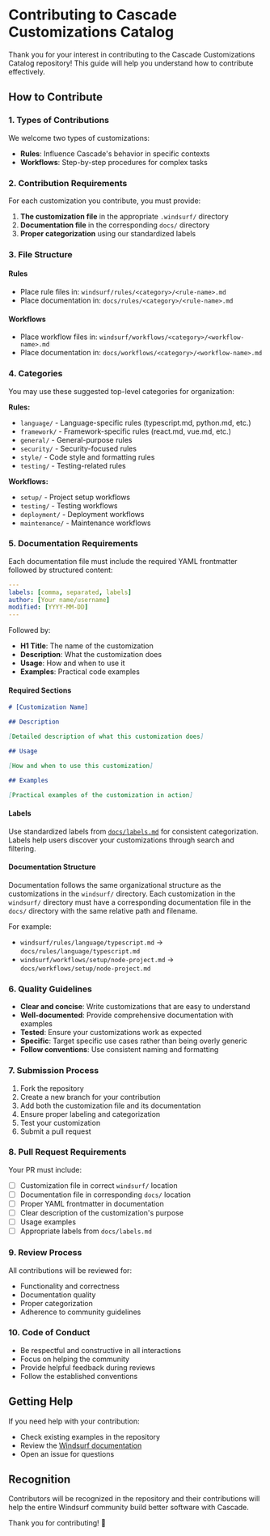 # Contributing to Cascade Customizations Catalog

Thank you for your interest in contributing to the Cascade Customizations Catalog repository! This guide will help you understand how to contribute effectively.

## How to Contribute

### 1. Types of Contributions

We welcome two types of customizations:

- **Rules**: Influence Cascade's behavior in specific contexts
- **Workflows**: Step-by-step procedures for complex tasks

### 2. Contribution Requirements

For each customization you contribute, you must provide:

1. **The customization file** in the appropriate `.windsurf/` directory
2. **Documentation file** in the corresponding `docs/` directory
3. **Proper categorization** using our standardized labels

### 3. File Structure

#### Rules
- Place rule files in: `windsurf/rules/<category>/<rule-name>.md`
- Place documentation in: `docs/rules/<category>/<rule-name>.md`

#### Workflows  
- Place workflow files in: `windsurf/workflows/<category>/<workflow-name>.md`
- Place documentation in: `docs/workflows/<category>/<workflow-name>.md`

### 4. Categories

You may use these suggested top-level categories for organization:

**Rules:**
- `language/` - Language-specific rules (typescript.md, python.md, etc.)
- `framework/` - Framework-specific rules (react.md, vue.md, etc.)
- `general/` - General-purpose rules
- `security/` - Security-focused rules
- `style/` - Code style and formatting rules
- `testing/` - Testing-related rules

**Workflows:**
- `setup/` - Project setup workflows
- `testing/` - Testing workflows
- `deployment/` - Deployment workflows
- `maintenance/` - Maintenance workflows

### 5. Documentation Requirements

Each documentation file must include the required YAML frontmatter followed by structured content:

```yaml
---
labels: [comma, separated, labels]
author: [Your name/username]
modified: [YYYY-MM-DD]
---
```

Followed by:
- **H1 Title**: The name of the customization
- **Description**: What the customization does
- **Usage**: How and when to use it
- **Examples**: Practical code examples

#### Required Sections

```markdown
# [Customization Name]

## Description

[Detailed description of what this customization does]

## Usage

[How and when to use this customization]

## Examples

[Practical examples of the customization in action]
```

#### Labels

Use standardized labels from [`docs/labels.md`](docs/labels.md) for consistent categorization. Labels help users discover your customizations through search and filtering.

#### Documentation Structure

Documentation follows the same organizational structure as the customizations in the `windsurf/` directory. Each customization in the `windsurf/` directory must have a corresponding documentation file in the `docs/` directory with the same relative path and filename.

For example:
- `windsurf/rules/language/typescript.md` → `docs/rules/language/typescript.md`
- `windsurf/workflows/setup/node-project.md` → `docs/workflows/setup/node-project.md`

### 6. Quality Guidelines

- **Clear and concise**: Write customizations that are easy to understand
- **Well-documented**: Provide comprehensive documentation with examples
- **Tested**: Ensure your customizations work as expected
- **Specific**: Target specific use cases rather than being overly generic
- **Follow conventions**: Use consistent naming and formatting

### 7. Submission Process

1. Fork the repository
2. Create a new branch for your contribution
3. Add both the customization file and its documentation
4. Ensure proper labeling and categorization
5. Test your customization
6. Submit a pull request

### 8. Pull Request Requirements

Your PR must include:
- [ ] Customization file in correct `windsurf/` location
- [ ] Documentation file in corresponding `docs/` location
- [ ] Proper YAML frontmatter in documentation
- [ ] Clear description of the customization's purpose
- [ ] Usage examples
- [ ] Appropriate labels from `docs/labels.md`

### 9. Review Process

All contributions will be reviewed for:
- Functionality and correctness
- Documentation quality
- Proper categorization
- Adherence to community guidelines

### 10. Code of Conduct

- Be respectful and constructive in all interactions
- Focus on helping the community
- Provide helpful feedback during reviews
- Follow the established conventions

## Getting Help

If you need help with your contribution:
- Check existing examples in the repository
- Review the [Windsurf documentation](https://docs.windsurf.com)
- Open an issue for questions

## Recognition

Contributors will be recognized in the repository and their contributions will help the entire Windsurf community build better software with Cascade.

Thank you for contributing! 🚀
